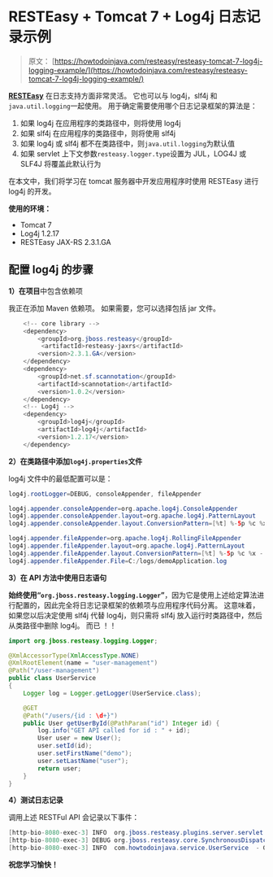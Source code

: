 # RESTEasy + Tomcat 7 + Log4j 日志记录示例

> 原文： [https://howtodoinjava.com/resteasy/resteasy-tomcat-7-log4j-logging-example/](https://howtodoinjava.com/resteasy/resteasy-tomcat-7-log4j-logging-example/)

[**RESTEasy**](//howtodoinjava.com/restful-web-service/ "Resteasy tutorials") 在日志支持方面非常灵活。 它也可以与 log4j，slf4j 和`java.util.logging`一起使用。 用于确定需要使用哪个日志记录框架的算法是：

1.  如果 log4j 在应用程序的类路径中，则将使用 log4j
2.  如果 slf4j 在应用程序的类路径中，则将使用 slf4j
3.  如果 log4j 或 slf4j 都不在类路径中，则`java.util.logging`为默认值
4.  如果 servlet 上下文参数`resteasy.logger.type`设置为 JUL，LOG4J 或 SLF4J 将覆盖此默认行为

在本文中，我们将学习在 tomcat 服务器中开发应用程序时使用 RESTEasy 进行 log4j 的开发。

**使用的环境：**

*   Tomcat 7
*   Log4j 1.2.17
*   RESTEasy JAX-RS 2.3.1.GA

## **配置 log4j 的步骤**

**1）在项目**中包含依赖项

我正在添加 Maven 依赖项。 如果需要，您可以选择包括 jar 文件。

```java
	<!-- core library -->
	<dependency>
		<groupId>org.jboss.resteasy</groupId>
		 <artifactId>resteasy-jaxrs</artifactId>
		<version>2.3.1.GA</version>
	</dependency>
	<dependency>
		<groupId>net.sf.scannotation</groupId>
		<artifactId>scannotation</artifactId>
		<version>1.0.2</version>
	</dependency>
	<!-- Log4j -->
	<dependency>
		<groupId>log4j</groupId>
		<artifactId>log4j</artifactId>
		<version>1.2.17</version>
	</dependency>

```

**2）在类路径中添加`log4j.properties`文件**

log4j 文件中的最低配置可以是：

```java
log4j.rootLogger=DEBUG, consoleAppender, fileAppender

log4j.appender.consoleAppender=org.apache.log4j.ConsoleAppender
log4j.appender.consoleAppender.layout=org.apache.log4j.PatternLayout
log4j.appender.consoleAppender.layout.ConversionPattern=[%t] %-5p %c %x - %m%n

log4j.appender.fileAppender=org.apache.log4j.RollingFileAppender
log4j.appender.fileAppender.layout=org.apache.log4j.PatternLayout
log4j.appender.fileAppender.layout.ConversionPattern=[%t] %-5p %c %x - %m%n
log4j.appender.fileAppender.File=C:/logs/demoApplication.log

```

**3）在 API 方法中使用日志语句**

**始终使用“`org.jboss.resteasy.logging.Logger`”**，因为它是使用上述给定算法进行配置的，因此完全将日志记录框架的依赖项与应用程序代码分离。 这意味着，如果您以后决定使用 slf4j 代替 log4j，则只需将 slf4j 放入运行时类路径中，然后从类路径中删除 log4j。 而已 ！！

```java
import org.jboss.resteasy.logging.Logger;

@XmlAccessorType(XmlAccessType.NONE)
@XmlRootElement(name = "user-management")
@Path("/user-management")
public class UserService 
{
	Logger log = Logger.getLogger(UserService.class); 

	@GET
    @Path("/users/{id : \d+}")
    public User getUserById(@PathParam("id") Integer id) {
    	log.info("GET API called for id : " + id);
        User user = new User();
        user.setId(id);
        user.setFirstName("demo");
        user.setLastName("user");
        return user;
    }
}

```

**4）测试日志记录**

调用上述 RESTFul API 会记录以下事件：

```java
[http-bio-8080-exec-3] INFO  org.jboss.resteasy.plugins.server.servlet.ConfigurationBootstrap  - Adding scanned resource: com.howtodoinjava.service.UserService
[http-bio-8080-exec-3] DEBUG org.jboss.resteasy.core.SynchronousDispatcher  - PathInfo: /user-management/users/10
[http-bio-8080-exec-3] INFO  com.howtodoinjava.service.UserService  - GET API called for id : 10

```

**祝您学习愉快！**